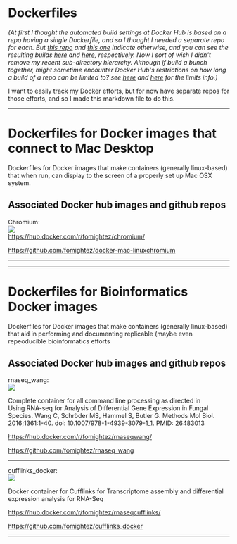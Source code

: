 # Dockerfiles


*(At first I thought the automated build settings at Docker Hub is based on a repo having a single Dockerfile, and so I thought I needed a separate repo for each. But [this repo](https://github.com/27Bslash6/docker) and [this one](https://github.com/andrejsavikin/Dockerfiles) indicate otherwise, and you can see the resulting builds [here](https://hub.docker.com/u/funkygibbon/) and [here](https://hub.docker.com/r/andrejsavikin/ubuntu-openjdk-8-jre/), respectively. Now I sort of wish I didn't remove my recent sub-directory hierarchy. Although if build a bunch together, might sometime encounter Docker Hub's restrictions on how long a build of a repo can be limited to? see [here](http://stackoverflow.com/questions/34440753/docker-hub-timeout-in-automated-build/34588866#34588866) and [here](http://stackoverflow.com/questions/36948145/chain-automated-builds-in-the-same-docker-hub-repository) for the limits info.)*  

I want to easily track my Docker efforts, but for now have separate repos for those efforts, and so I made this markdown file to do this.


----
Dockerfiles for Docker images that connect to Mac Desktop
=========================================================

Dockerfiles for Docker images that make containers (generally linux-based) that when run, can display to the screen of a properly set up Mac OSX system.


Associated Docker hub images and github repos
------------------------

Chromium:  
[![](https://images.microbadger.com/badges/image/fomightez/chromium.svg)](https://microbadger.com/images/fomightez/chromium "Get your own image badge on microbadger.com")  
https://hub.docker.com/r/fomightez/chromium/

https://github.com/fomightez/docker-mac-linuxchromium

----


----
Dockerfiles for Bioinformatics Docker images
============================================

Dockerfiles for Docker images that make containers (generally linux-based) that aid in performing and documenting replicable (maybe even repeoducible bioinformatics efforts


Associated Docker hub images and github repos
------------------------

rnaseq_wang:  
[![](https://images.microbadger.com/badges/image/fomightez/rnaseqwang.svg)](https://microbadger.com/images/fomightez/rnaseqwang "Get your own image badge on microbadger.com")  

Complete container for all command line processing as directed in  
Using RNA-seq for Analysis of Differential Gene Expression in Fungal Species.
Wang C, Schröder MS, Hammel S, Butler G.
Methods Mol Biol. 2016;1361:1-40. doi: 10.1007/978-1-4939-3079-1_1. PMID: [26483013](https://www.ncbi.nlm.nih.gov/pubmed/26483013)

https://hub.docker.com/r/fomightez/rnaseqwang/

https://github.com/fomightez/rnaseq_wang

----

cufflinks_docker:  
[![](https://images.microbadger.com/badges/image/fomightez/rnaseqwang.svg)](https://microbadger.com/images/fomightez/rnaseqcufflinks "Get your own image badge on microbadger.com")  

Docker container for Cufflinks for Transcriptome assembly and differential expression analysis for RNA-Seq

https://hub.docker.com/r/fomightez/rnaseqcufflinks/

https://github.com/fomightez/cufflinks_docker

----
